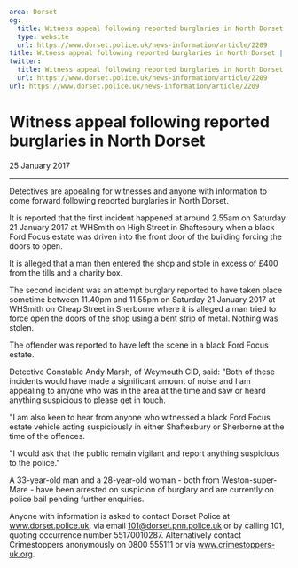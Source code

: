 ```yaml
area: Dorset
og:
  title: Witness appeal following reported burglaries in North Dorset
  type: website
  url: https://www.dorset.police.uk/news-information/article/2209
title: Witness appeal following reported burglaries in North Dorset |
twitter:
  title: Witness appeal following reported burglaries in North Dorset
  url: https://www.dorset.police.uk/news-information/article/2209
url: https://www.dorset.police.uk/news-information/article/2209
```

# Witness appeal following reported burglaries in North Dorset

25 January 2017

* * *

Detectives are appealing for witnesses and anyone with information to come forward following reported burglaries in North Dorset.

It is reported that the first incident happened at around 2.55am on Saturday 21 January 2017 at WHSmith on High Street in Shaftesbury when a black Ford Focus estate was driven into the front door of the building forcing the doors to open.

It is alleged that a man then entered the shop and stole in excess of £400 from the tills and a charity box.

The second incident was an attempt burglary reported to have taken place sometime between 11.40pm and 11.55pm on Saturday 21 January 2017 at WHSmith on Cheap Street in Sherborne where it is alleged a man tried to force open the doors of the shop using a bent strip of metal. Nothing was stolen.

The offender was reported to have left the scene in a black Ford Focus estate.

Detective Constable Andy Marsh, of Weymouth CID, said: "Both of these incidents would have made a significant amount of noise and I am appealing to anyone who was in the area at the time and saw or heard anything suspicious to please get in touch.

"I am also keen to hear from anyone who witnessed a black Ford Focus estate vehicle acting suspiciously in either Shaftesbury or Sherborne at the time of the offences.

"I would ask that the public remain vigilant and report anything suspicious to the police."

A 33-year-old man and a 28-year-old woman - both from Weston-super-Mare - have been arrested on suspicion of burglary and are currently on police bail pending further enquiries.

Anyone with information is asked to contact Dorset Police at www.dorset.police.uk, via email 101@dorset.pnn.police.uk or by calling 101, quoting occurrence number 55170010287. Alternatively contact Crimestoppers anonymously on 0800 555111 or via www.crimestoppers-uk.org.
